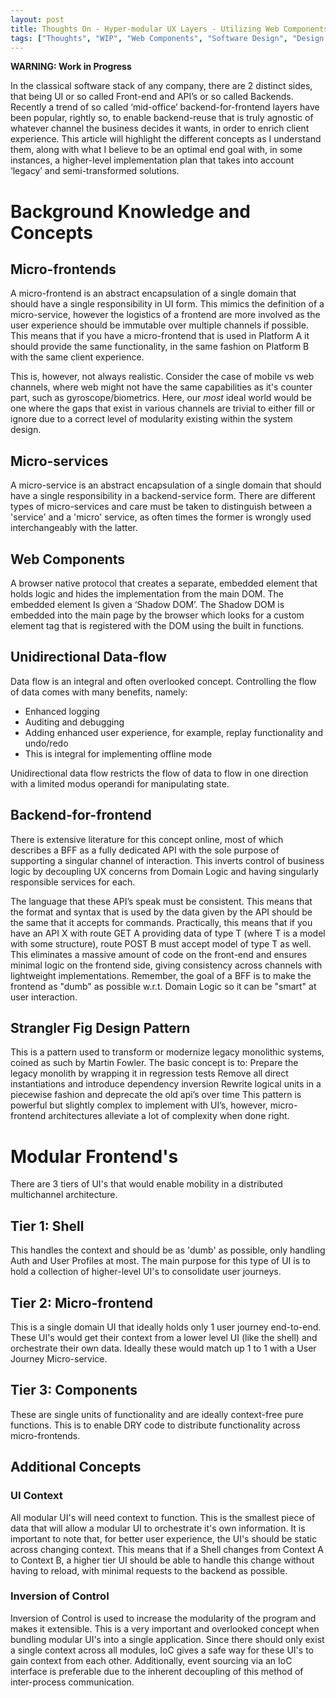 ```yaml
---
layout: post
title: Thoughts On - Hyper-modular UX Layers - Utilizing Web Components
tags: ["Thoughts", "WIP", "Web Components", "Software Design", "Design Thinking", "Micro-frontends"]
---
```


**WARNING: Work in Progress**

In the classical software stack of any company, there are 2 distinct sides, that being UI or so called Front-end and API’s or so called Backends. Recently a trend of so called ‘mid-office’ backend-for-frontend layers have been popular, rightly so, to enable backend-reuse that is truly agnostic of whatever channel the business decides it wants, in order to enrich client experience. This article will highlight the different concepts as I understand them, along with what I believe to be an optimal end goal with, in some instances, a higher-level implementation plan that takes into account ‘legacy’ and semi-transformed solutions.

# Background Knowledge and Concepts

## Micro-frontends
A micro-frontend is an abstract encapsulation of a single domain that should have a single responsibility in UI form. This mimics the definition of a micro-service, however the logistics of a frontend are more involved as the user experience should be immutable over multiple channels if possible. This means that if you have a micro-frontend that is used in Platform A it should provide the same functionality, in the same fashion on Platform B with the same client experience.


This is, however, not always realistic. Consider the case of mobile vs web channels, where web might not have the same capabilities as it's counter part, such as gyroscope/biometrics. Here, our *most* ideal world would be one where the gaps that exist in various channels are trivial to either fill or ignore due to a correct level of modularity existing within the system design.

## Micro-services
A micro-service is an abstract encapsulation of a single domain that should have a single responsibility in a backend-service form. There are different types of micro-services and care must be taken to distinguish between a 'service' and a 'micro' service, as often times the former is wrongly used interchangeably with the latter.

## Web Components
A browser native protocol that creates a separate, embedded element that holds logic and hides the implementation from the main DOM. The embedded element Is given a ‘Shadow DOM’. The Shadow DOM is embedded into the main page by the browser which looks for a custom element tag that is registered with the DOM using the built in functions.

## Unidirectional Data-flow
Data flow is an integral and often overlooked concept. Controlling the flow of data comes with many benefits, namely:
- Enhanced logging
- Auditing and debugging
- Adding enhanced user experience, for example, replay functionality and undo/redo
- This is integral for implementing offline mode

Unidirectional data flow restricts the flow of data to flow in one direction with a limited modus operandi for manipulating state.

## Backend-for-frontend
There is extensive literature for this concept online, most of which describes a BFF as a fully dedicated API with the sole purpose of supporting a singular channel of interaction. This inverts control of business logic by decoupling UX concerns from Domain Logic and having singularly responsible services for each.


The language that these API’s speak must be consistent. This means that the format and syntax that is used by the data given by the API should be the same that it accepts for commands. Practically, this means that if you have an API X with route GET A providing data of type T (where T is a model with some structure), route POST B must accept model of type T as well. This eliminates a massive amount of code on the front-end and ensures minimal logic on the frontend side, giving consistency across channels with lightweight implementations.
Remember, the goal of a BFF is to make the frontend as "dumb" as possible w.r.t. Domain Logic so it can be "smart" at user interaction.

## Strangler Fig Design Pattern
This is a pattern used to transform or modernize legacy monolithic systems, coined as such by Martin Fowler.
The basic concept is to:
Prepare the legacy monolith by wrapping it in regression tests
Remove all direct instantiations and introduce dependency inversion
Rewrite logical units in a piecewise fashion and deprecate the old api’s over time
This pattern is powerful but slightly complex to implement with UI’s, however, micro-frontend architectures alleviate a lot of complexity when done right.

# Modular Frontend's

There are 3 tiers of UI's that would enable mobility in a distributed multichannel architecture.

## Tier 1: Shell
This handles the context and should be as 'dumb' as possible, only handling Auth and User Profiles at most. The main purpose for this type of UI is to hold a collection of higher-level UI's to consolidate user journeys.

## Tier 2: Micro-frontend
This is a single domain UI that ideally holds only 1 user journey end-to-end. These UI's would get their context from a lower level UI (like the shell) and orchestrate their own data. Ideally these would match up 1 to 1 with a User Journey Micro-service.

## Tier 3: Components
These are single units of functionality and are ideally context-free pure functions. This is to enable DRY code to distribute functionality across micro-frontends.

## Additional Concepts

### UI Context
All modular UI's will need context to function. This is the smallest piece of data that will allow a modular UI to orchestrate it's own information. It is important to note that, for better user experience, the UI's should be static across changing context. This means that if a Shell changes from Context A to Context B, a higher tier UI should be able to handle this change without having to reload, with minimal requests to the backend as possible.

### Inversion of Control
Inversion of Control is used to increase the modularity of the program and makes it extensible. This is a very important and overlooked concept when bundling modular UI's into a single application. Since there should only exist a single context across all modules, IoC gives a safe way for these UI's to gain context from each other. Additionally, event sourcing via an IoC interface is preferable due to the inherent decoupling of this method of inter-process communication.
